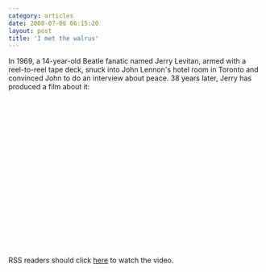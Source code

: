 ```yaml
---
category: articles
date: 2008-07-08 06:15:20
layout: post
title: 'I met the walrus'
---
```


<p>In 1969, a 14-year-old Beatle fanatic named Jerry Levitan, armed with a reel-to-reel tape deck, snuck into John Lennon's hotel room in Toronto and convinced John to do an interview about peace. 38 years later, Jerry has produced a film about it:</p>

<iframe title="I met the walrus" width="480" height="300" data-src="//www.youtube.com/embed/jmR0V6s3NKk" frameborder="0" allowfullscreen></iframe>

<p>RSS readers should click <a href="//joaobordalo.com/articles/2008/07/08/i-met-the-walrus">here</a> to watch the video.</p>
